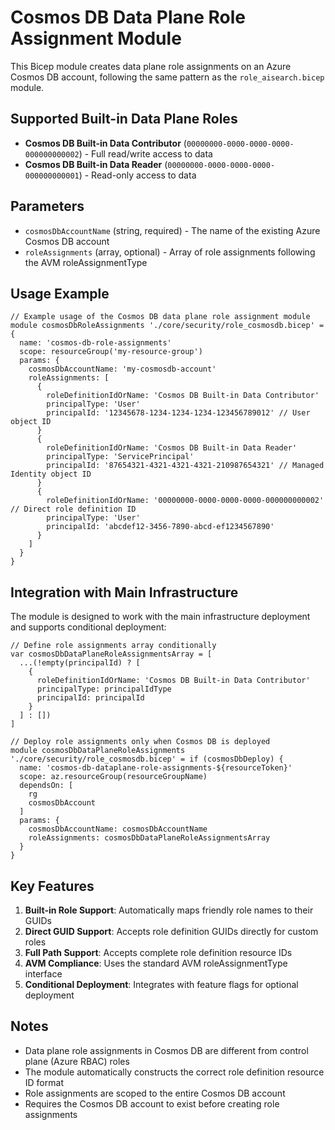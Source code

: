 # Cosmos DB Data Plane Role Assignment Module

This Bicep module creates data plane role assignments on an Azure Cosmos DB account, following the same pattern as the `role_aisearch.bicep` module.

## Supported Built-in Data Plane Roles

- **Cosmos DB Built-in Data Contributor** (`00000000-0000-0000-0000-000000000002`) - Full read/write access to data
- **Cosmos DB Built-in Data Reader** (`00000000-0000-0000-0000-000000000001`) - Read-only access to data

## Parameters

- `cosmosDbAccountName` (string, required) - The name of the existing Azure Cosmos DB account
- `roleAssignments` (array, optional) - Array of role assignments following the AVM roleAssignmentType

## Usage Example

```bicep
// Example usage of the Cosmos DB data plane role assignment module
module cosmosDbRoleAssignments './core/security/role_cosmosdb.bicep' = {
  name: 'cosmos-db-role-assignments'
  scope: resourceGroup('my-resource-group')
  params: {
    cosmosDbAccountName: 'my-cosmosdb-account'
    roleAssignments: [
      {
        roleDefinitionIdOrName: 'Cosmos DB Built-in Data Contributor'
        principalType: 'User'
        principalId: '12345678-1234-1234-1234-123456789012' // User object ID
      }
      {
        roleDefinitionIdOrName: 'Cosmos DB Built-in Data Reader'
        principalType: 'ServicePrincipal'
        principalId: '87654321-4321-4321-4321-210987654321' // Managed Identity object ID
      }
      {
        roleDefinitionIdOrName: '00000000-0000-0000-0000-000000000002' // Direct role definition ID
        principalType: 'User'
        principalId: 'abcdef12-3456-7890-abcd-ef1234567890'
      }
    ]
  }
}
```

## Integration with Main Infrastructure

The module is designed to work with the main infrastructure deployment and supports conditional deployment:

```bicep
// Define role assignments array conditionally
var cosmosDbDataPlaneRoleAssignmentsArray = [
  ...(!empty(principalId) ? [
    {
      roleDefinitionIdOrName: 'Cosmos DB Built-in Data Contributor'
      principalType: principalIdType
      principalId: principalId
    }
  ] : [])
]

// Deploy role assignments only when Cosmos DB is deployed
module cosmosDbDataPlaneRoleAssignments './core/security/role_cosmosdb.bicep' = if (cosmosDbDeploy) {
  name: 'cosmos-db-dataplane-role-assignments-${resourceToken}'
  scope: az.resourceGroup(resourceGroupName)
  dependsOn: [
    rg
    cosmosDbAccount
  ]
  params: {
    cosmosDbAccountName: cosmosDbAccountName
    roleAssignments: cosmosDbDataPlaneRoleAssignmentsArray
  }
}
```

## Key Features

1. **Built-in Role Support**: Automatically maps friendly role names to their GUIDs
2. **Direct GUID Support**: Accepts role definition GUIDs directly for custom roles
3. **Full Path Support**: Accepts complete role definition resource IDs
4. **AVM Compliance**: Uses the standard AVM roleAssignmentType interface
5. **Conditional Deployment**: Integrates with feature flags for optional deployment

## Notes

- Data plane role assignments in Cosmos DB are different from control plane (Azure RBAC) roles
- The module automatically constructs the correct role definition resource ID format
- Role assignments are scoped to the entire Cosmos DB account
- Requires the Cosmos DB account to exist before creating role assignments
